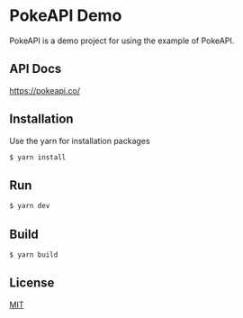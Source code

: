 # PokeAPI Demo

PokeAPI is a demo project for using the example of PokeAPI.

## API Docs
https://pokeapi.co/

## Installation

Use the yarn for installation packages

```bash
$ yarn install
```

## Run

```bash
$ yarn dev
```

## Build
```bash
$ yarn build
```


## License
[MIT](https://choosealicense.com/licenses/mit/)
